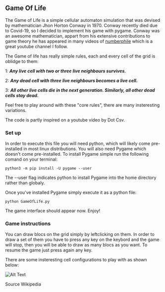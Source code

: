 ## Game Of Life

The Game of Life is a simple cellular automaton simulation that was devised by mathematician Jhon Horton Conway in 1970. 
Conway recently died due to Covid-19, so I decided to implement his game with pygame. Conway was an awesome mathematician, appart from his extensive contributions to game theory he has appeared in many videos of [numberphile](https://www.youtube.com/channel/UCoxcjq-8xIDTYp3uz647V5A) which is a great youtube channel I follow.

The Game of life has really simple rules, each and every cell of the grid is oblidge to them:

1: ***Any live cell with two or three live neighbours survives.***

2: ***Any dead cell with three live neighbours becomes a live cell.***

3: ***All other live cells die in the next generation. Similarly, all other dead cells stay dead.***

Feel free to play around with these "core rules", there are many insteresting variations. 
     
The code is partly inspired on a youtube video by Dot Csv.

### Set up

In order to execute this file you will need python, which will likely come pre-installed in most linux distributions.
You will also need Pygame which doesn't come pre-installed.
To install Pygame simple run the following comand on your terminal:

```
python3 -m pip install -U pygame --user
```

The --user flag indicates python to install Pygame into the home directory rather than globaly.


Once you've installed Pygame simply execute it as a python file:

```
python GameOfLife.py
```

The game interface should appear now.
Enjoy!


### Game instructions

You can draw blocs on the grid simply by leftclicking on them. In order to draw a set of them you have to press any key on the keybord and the game will stop, then you will be able to draw as many blocs as you want. To resume the game just press again any key.

There are some insteresting cell configurations to play with as shown below:

![Alt Text](https://camo.githubusercontent.com/a710386de69bcb8577875246196c7fb07144ff0c/68747470733a2f2f6d656469612e67697068792e636f6d2f6d656469612f3456565a547654717a5252304255774e49482f67697068792e676966)

Source Wikipedia
